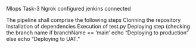 Mlops Task-3
Ngrok configured
jenkins connected

The pipeline shall comprise the following steps
Clonning the repository
Installation of dependencies
Execution of test.py
Deploying step (checking the branch name if branchName == ‘main’ echo “Deploying to production” else echo “Deploying to UAT.”
